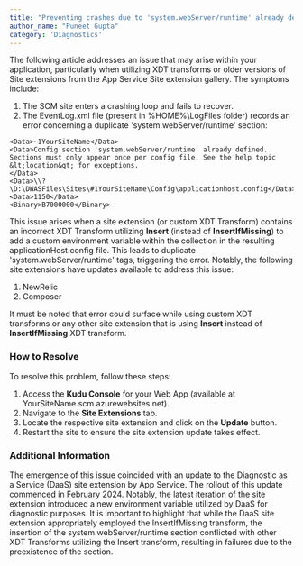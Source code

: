 ```yaml
---
title: "Preventing crashes due to 'system.webServer/runtime' already defined"
author_name: "Puneet Gupta"
category: 'Diagnostics'
---
```


The following article addresses an issue that may arise within your application, particularly when utilizing XDT transforms or older versions of Site extensions from the App Service Site extension gallery. The symptoms include:

1.  The SCM site enters a crashing loop and fails to recover.
2.  The EventLog.xml file (present in %HOME%\LogFiles folder) records an error concerning a duplicate 'system.webServer/runtime' section:
```
<Data>~1YourSiteName</Data>
<Data>Config section 'system.webServer/runtime' already defined. Sections must only appear once per config file. See the help topic &lt;location&gt; for exceptions.
</Data>
<Data>\\?\D:\DWASFiles\Sites\#1YourSiteName\Config\applicationhost.config</Data>
<Data>1150</Data>
<Binary>B7000000</Binary>
```
This issue arises when a site extension (or custom XDT Transform) contains an incorrect XDT Transform utilizing **Insert** (instead of **InsertIfMissing**) to add a custom environment variable within the <environmentVariables> collection in the resulting applicationHost.config file. This leads to duplicate 'system.webServer/runtime' tags, triggering the error. Notably, the following site extensions have updates available to address this issue:

1.  NewRelic
2.  Composer

It must be noted that error could surface while using custom XDT transforms or any other site extension that is using **Insert** instead of **InsertIfMissing** XDT transform.

### How to Resolve
To resolve this problem, follow these steps:

1.  Access the **Kudu Console** for your Web App (available at YourSiteName.scm.azurewebsites.net).
2.  Navigate to the **Site Extensions** tab.
3.  Locate the respective site extension and click on the **Update** button.
4.  Restart the site to ensure the site extension update takes effect.

### Additional Information

The emergence of this issue coincided with an update to the Diagnostic as a Service (DaaS) site extension by App Service. The rollout of this update commenced in February 2024. Notably, the latest iteration of the site extension introduced a new environment variable utilized by DaaS for diagnostic purposes. It is important to highlight that while the DaaS site extension appropriately employed the InsertIfMissing transform, the insertion of the system.webServer/runtime section conflicted with other XDT Transforms utilizing the Insert transform, resulting in failures due to the preexistence of the section.